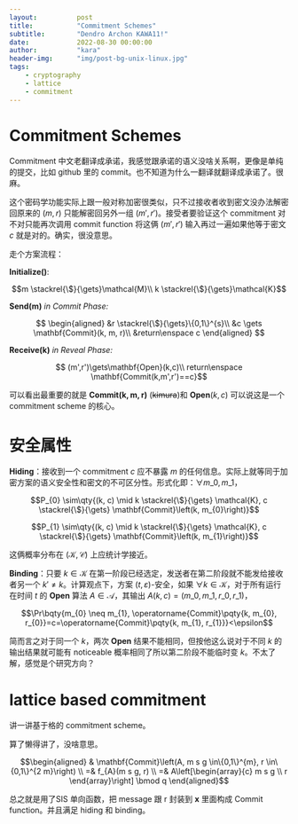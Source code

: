 ```yaml
---
layout:          post
title:           "Commitment Schemes"
subtitle:        "Dendro Archon KAWA11!"
date:            2022-08-30 00:00:00
author:          "kara"
header-img:      "img/post-bg-unix-linux.jpg"
tags:
    - cryptography
    - lattice
    - commitment
---
```


# Commitment Schemes

Commitment 中文老翻译成承诺，我感觉跟承诺的语义没啥关系啊，更像是单纯的提交，比如 github 里的 commit。也不知道为什么一翻译就翻译成承诺了。很麻。

这个密码学功能实际上跟一般对称加密很类似，只不过接收者收到密文没办法解密回原来的 $(m,r)$ 只能解密回另外一组 $(m',r')$。接受者要验证这个 commitment 对不对只能再次调用 commit function 将这俩 $(m',r')$ 输入再过一遍如果他等于密文 $c$ 就是对的。确实，很没意思。

走个方案流程：

$\mathbf{Initialize()}:$

$$m \stackrel{\$}{\gets}\mathcal{M}\\
k \stackrel{\$}{\gets}\mathcal{K}$$

$\mathbf{Send(m)}$ _in Commit Phase:_

$$
\begin{aligned}
&r \stackrel{\$}{\gets}\{0,1\}^{s}\\
&c \gets \mathbf{Commit}(k, m, r)\\
&return\enspace c 
\end{aligned}
$$

$\mathbf{Receive(k)}$ _in Reveal Phase:_

$$
(m',r')\gets\mathbf{Open}(k,c)\\
return\enspace \mathbf{Commit(k,m',r')==c}$$

可以看出最重要的就是 $\mathbf{Commit(k,m,r)}$ (~~kimura~~)和 $\mathbf{Open}(k,c)$ 可以说这是一个 commitment scheme 的核心。

# 安全属性

**Hiding**：接收到一个 commitment $c$ 应不暴露 $m$ 的任何信息。实际上就等同于加密方案的语义安全性和密文的不可区分性。形式化即：$\forall m\_0,m\_1$，

$$P_{0} \sim\qty{(k, c) \mid k \stackrel{\$}{\gets} \mathcal{K}, c \stackrel{\$}{\gets} \mathbf{Commit}\left(k, m_{0}\right)}$$

$$P_{1} \sim\qty{(k, c) \mid k \stackrel{\$}{\gets} \mathcal{K}, c \stackrel{\$}{\gets} \mathbf{Commit}\left(k, m_{1}\right)}$$

这俩概率分布在 $(\mathcal{K},\mathcal{C})$ 上应统计学接近。

**Binding**：只要 $k\in\mathcal{K}$ 在第一阶段已经选定，发送者在第二阶段就不能发给接收者另一个 $k'\neq k$。计算观点下，方案 $(t,\varepsilon)$-安全，如果 $\forall k\in\mathcal{K}$，对于所有运行在时间 $t$ 的 $\mathbf{Open}$ 算法 $A\in \mathcal{A}$，其输出 $A(k, c)=\left(m\_{0}, m\_{1}, r\_{0}, r\_{1}\right)$，

$$\Pr\bqty{m_{0} \neq m_{1}, \operatorname{Commit}\pqty{k, m_{0}, r_{0}}=c=\operatorname{Commit}\pqty{k, m_{1}, r_{1}}}<\epsilon$$

简而言之对于同一个 $k$，两次 $\mathbf{Open}$ 结果不能相同，但按他这么说对于不同 $k$ 的输出结果就可能有 noticeable 概率相同了所以第二阶段不能临时变 $k$。不太了解，感觉是个研究方向？

# lattice based commitment

讲一讲基于格的 commitment scheme。

算了懒得讲了，没啥意思。

$$\begin{aligned}
& \mathbf{Commit}\left(A, m s g \in\{0,1\}^{m}, r \in\{0,1\}^{2 m}\right) \\
=& f_{A}(m s g, r) \\
=& A\left[\begin{array}{c}
m s g \\
r
\end{array}\right] \bmod q
\end{aligned}$$

总之就是用了$\mathrm{SIS}$ 单向函数，把 message 跟 r 封装到 $\mathbf{x}$ 里面构成 Commit function。并且满足 hiding 和 binding。
